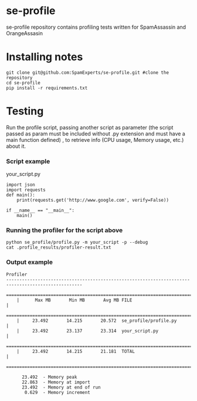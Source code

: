 # se-profile
se-profile repository contains profiling tests written for SpamAssassin and OrangeAssasin

# Installing notes
```
git clone git@github.com:SpamExperts/se-profile.git #clone the repository
cd se-profile
pip install -r requirements.txt
```
# Testing
Run the profile script, passing another script as parameter (the script passed as param must be included without .py extension and must have a main function defined) , to retrieve info (CPU usage, Memory usage, etc.) about it.
### Script example
your_script.py
```
import json
import requests
def main():
    print(requests.get('http://www.google.com', verify=False))

if __name__ == "__main__":
    main()
```
### Running the profiler for the script above
 ```
python se_profile/profile.py -m your_script -p --debug
cat .profile_results/profiler-result.txt
```
### Output example
```
Profiler
---------------------------------------------------------------------------------------------------
    ===========================================================================================
    |      Max MB       Min MB       Avg MB FILE                                              |
    ===========================================================================================
    |     23.492       14.215       20.572  se_profile/profile.py                             |
    |     23.492       23.137       23.314  your_script.py                                    |
    ===========================================================================================
    |     23.492       14.215       21.181  TOTAL                                             |
    ===========================================================================================

      23.492  - Memory peak
      22.863  - Memory at import
      23.492  - Memory at end of run
       0.629  - Memory increment
```
